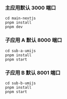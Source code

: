 ### 主应用默认 3000 端口
```
cd main-nextjs
pnpm install
pnpm dev
```

### 子应用 A 默认 8000 端口
```
cd sub-a-umijs
pnpm install
pnpm start
```

### 子应用 B 默认 8001 端口
```
cd sub-b-umijs
pnpm install
pnpm start
```
